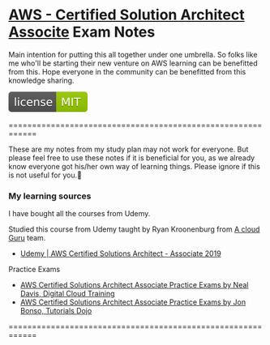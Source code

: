 # [AWS - Certified Solution Architect Associte](https://aws.amazon.com/training/path-architecting/) Exam Notes
Main intention for putting this all together under one umbrella. So folks like me who'll be starting their new venture on AWS learning can be benefitted from this. Hope everyone in the community can be benefitted from this knowledge sharing.

![License](https://github.com/amirsh-jain/AWS-CSAA-Study-Notes/blob/master/AWS-CSAA-Study-Notes.svg)

============================================================

These are my notes from my study plan may not work for everyone. But please feel free to use these notes if it is beneficial for you, as we already know everyone got his/her own way of learning things. Please ignore if this is not useful for you.🙏

### My learning sources
I have bought all the courses from Udemy.

Studied this course from Udemy taught by Ryan Kroonenburg from [A cloud Guru](https://acloud.guru/) team.
* [Udemy | AWS Certified Solutions Architect - Associate 2019](https://www.udemy.com/aws-certified-solutions-architect-associate/)

Practice Exams
* [AWS Certified Solutions Architect Associate Practice Exams by Neal Davis, Digital Cloud Training](https://www.udemy.com/course/aws-certified-solutions-architect-associate-practice-tests-k/)
* [AWS Certified Solutions Architect Associate Practice Exams by  Jon Bonso, Tutorials Dojo](https://www.udemy.com/aws-certified-solutions-architect-associate-amazon-practice-exams/)


============================================================
